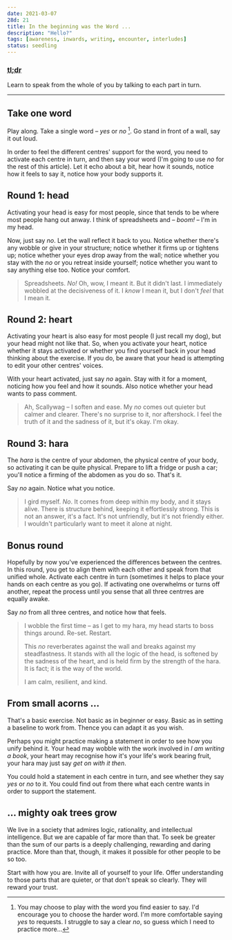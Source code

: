 ```yaml
---
date: 2021-03-07
28d: 21
title: In the beginning was the Word ...
description: "Hello?"
tags: [awareness, inwards, writing, encounter, interludes]
status: seedling
---
```


### <abbr title="Too long; didn't read">tl;dr</abbr>

Learn to speak from the whole of you by talking to each part in turn.

---

## Take one word

Play along. Take a single word – *yes* or _no_ [^fn-yesorno]. Go stand in front of a wall, say it out loud.

[^fn-yesorno]: You may choose to play with the word you find easier to say. I'd encourage you to choose the harder word. I'm more comfortable saying _yes_ to requests. I struggle to say a clear _no_, so guess which I need to practice more...

In order to feel the different centres' support for the word, you need to activate each centre in turn, and then say your word (I'm going to use _no_ for the rest of this article). Let it echo about a bit, hear how it sounds, notice how it feels to say it, notice how your body supports it.

## Round 1: head

Activating your head is easy for most people, since that tends to be where most people hang out anway. I think of spreadsheets and – _boom!_ – I'm in my head.

Now, just say _no_. Let the wall reflect it back to you. Notice whether there's any wobble or give in your structure; notice whether it firms up or tightens up; notice whether your eyes drop away from the wall; notice whether you stay with the _no_ or you retreat inside yourself; notice whether you want to say anything else too. Notice your comfort.

> Spreadsheets. _No!_ Oh, wow, I meant it. But it didn't last. I immediately wobbled at the decisiveness of it. I _know_ I mean it, but I don't _feel_ that I mean it.

## Round 2: heart

Activating your heart is also easy for most people (I just recall my dog), but your head might not like that. So, when you activate your heart, notice whether it stays activated or whether you find yourself back in your head thinking about the exercise. If you do, be aware that your head is attempting to edit your other centres' voices.

With your heart activated, just say _no_ again. Stay with it for a moment, noticing how you feel and how it sounds. Also notice whether your head wants to pass comment.

> Ah, Scallywag – I soften and ease. My _no_ comes out quieter but calmer and clearer. There's no surprise to it, nor aftershock. I feel the truth of it and the sadness of it, but it's okay. I'm okay.

## Round 3: hara

The _hara_ is the centre of your abdomen, the physical centre of your body, so activating it can be quite physical. Prepare to lift a fridge or push a car; you'll notice a firming of the abdomen as you do so. That's it.

Say _no_ again. Notice what you notice.

> I gird myself. _No_. It comes from deep within my body, and it stays alive. There is structure behind, keeping it effortlessly strong. This is not an answer, it's a fact. It's not unfriendly, but it's not friendly either. I wouldn't particularly want to meet it alone at night.

## Bonus round

Hopefully by now you've experienced the differences between the centres. In this round, you get to align them with each other and speak from that unified whole. Activate each centre in turn (sometimes it helps to place your hands on each centre as you go). If activating one overwhelms or turns off another, repeat the process until you sense that all three centrres are equally awake.

Say _no_ from all three centres, and notice how that feels.

> I wobble the first time – as I get to my hara, my head starts to boss things around. Re-set. Restart.
>
> This _no_ reverberates against the wall and breaks against my steadfastness. It stands with all the logic of the head, is softened by the sadness of the heart, and is held firm by the strength of the hara. It is fact; it is the way of the world.
>
> I am calm, resilient, and kind.

## From small acorns ...

That's a basic exercise. Not basic as in beginner or easy. Basic as in setting a baseline to work from. Thence you can adapt it as you wish.

Perhaps you might practice making a statement in order to see how you unify behind it. Your head may wobble with the work involved in _I am writing a book_, your heart may recognise how it's your life's work bearing fruit, your hara may just say _get on with it then_.

You could hold a statement in each centre in turn, and see whether they say _yes_ or _no_ to it. You could find out from there what each centre wants in order to support the statement.

## ... mighty oak trees grow

We live in a society that admires logic, rationality, and intellectual intelligence. But we are capable of far more than that. To seek be greater than the sum of our parts is a deeply challenging, rewarding and daring practice. More than that, though, it makes it possible for other people to be so too.

Start with how you are. Invite all of yourself to your life. Offer understanding to those parts that are quieter, or that don't speak so clearly. They will reward your trust.
